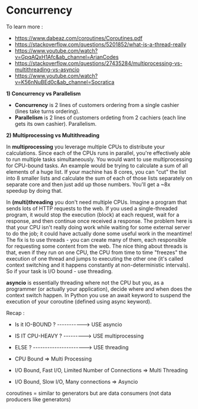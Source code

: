 # Concurrency

To learn more : 
- https://www.dabeaz.com/coroutines/Coroutines.pdf
- https://stackoverflow.com/questions/5201852/what-is-a-thread-really
- https://www.youtube.com/watch?v=GpqAQxH1Afc&ab_channel=ArjanCodes
- https://stackoverflow.com/questions/27435284/multiprocessing-vs-multithreading-vs-asyncio
- https://www.youtube.com/watch?v=K56nNuBEd0c&ab_channel=Socratica

**1) Concurrency vs Parallelism**

* **Concurrency** is 2 lines of customers ordering from a single cashier (lines take turns ordering).
* **Parallelism** is 2 lines of customers ordeting from 2 cachiers (each line gets its own cashier).
Parallelism.

**2) Multiprocessing vs Multithreading**

In **multiprocessing** you leverage multiple CPUs to distribute your calculations. Since each of the CPUs runs in parallel, you're effectively able to run multiple tasks simultaneously. You would want to use multiprocessing for CPU-bound tasks. An example would be trying to calculate a sum of all elements of a huge list. If your machine has 8 cores, you can "cut" the list into 8 smaller lists and calculate the sum of each of those lists separately on separate core and then just add up those numbers. You'll get a ~8x speedup by doing that.

In **(multi)threading** you don't need multiple CPUs. Imagine a program that sends lots of HTTP requests to the web. If you used a single-threaded program, it would stop the execution (block) at each request, wait for a response, and then continue once received a response. The problem here is that your CPU isn't really doing work while waiting for some external server to do the job; it could have actually done some useful work in the meantime! The fix is to use threads - you can create many of them, each responsible for requesting some content from the web. The nice thing about threads is that, even if they run on one CPU, the CPU from time to time "freezes" the execution of one thread and jumps to executing the other one (it's called context switching and it happens constantly at non-deterministic intervals). So if your task is I/O bound - use threading.

**asyncio** is essentially threading where not the CPU but you, as a programmer (or actually your application), decide where and when does the context switch happen. In Python you use an await keyword to suspend the execution of your coroutine (defined using async keyword).

Recap : 
- Is it IO-BOUND ? -----------> USE asyncio
- IS IT CPU-HEAVY ? ---------> USE multiprocessing
- ELSE ? ----------------------> USE threading

- CPU Bound => Multi Processing
- I/O Bound, Fast I/O, Limited Number of Connections => Multi Threading
- I/O Bound, Slow I/O, Many connections => Asyncio

coroutines = similar to generators but are data consumers (not data producers like generators)
